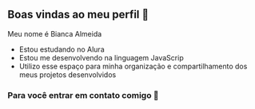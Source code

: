 ## Boas vindas ao meu perfil 👋

Meu nome é Bianca Almeida

- Estou estudando no Alura
- Estou me desenvolvendo na linguagem JavaScrip
- Utilizo esse espaço para minha organização e compartilhamento dos meus projetos desenvolvidos

 ### Para você entrar em contato comigo 📧

 
